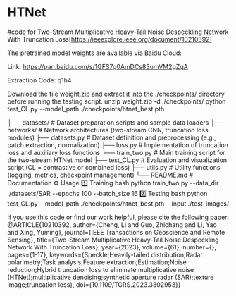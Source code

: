 # HTNet
#code for Two-Stream Multiplicative Heavy-Tail Noise Despeckling Network With Truncation Loss[https://ieeexplore.ieee.org/document/10210392]

The pretrained model weights are available via Baidu Cloud:

Link: https://pan.baidu.com/s/1GFS7g0AmDCs83umVM2gZgA

Extraction Code: q1h4

Download the file weight.zip and extract it into the ./checkpoints/ directory before running the testing script.
unzip weight.zip -d ./checkpoints/
python test_CL.py --model_path ./checkpoints/htnet_best.pth


├── datasets/          # Dataset preparation scripts and sample data loaders
├── networks/          # Network architectures (two-stream CNN, truncation loss modules)
├── datasets.py        # Dataset definition and preprocessing (e.g., patch extraction, normalization)
├── loss.py            # Implementation of truncation loss and auxiliary loss functions
├── train_two.py       # Main training script for the two-stream HTNet model
├── test_CL.py         # Evaluation and visualization script (CL = contrastive or combined loss)
├── utils.py           # Utility functions (logging, metrics, checkpoint management)
└── README.md          # Documentation
⚙️ Usage
1️⃣ Training
bash
python train_two.py --data_dir ./datasets/SAR --epochs 100 --batch_size 16
2️⃣ Testing
bash
python test_CL.py --model_path ./checkpoints/htnet_best.pth --input ./test_images/

If you use this code or find our work helpful, please cite the following paper:
@ARTICLE{10210392,
  author={Cheng, Li and Guo, Zhichang and Li, Yao and Xing, Yuming},
  journal={IEEE Transactions on Geoscience and Remote Sensing}, 
  title={Two-Stream Multiplicative Heavy-Tail Noise Despeckling Network With Truncation Loss}, 
  year={2023},
  volume={61},
  number={},
  pages={1-17},
  keywords={Speckle;Heavily-tailed distribution;Radar polarimetry;Task analysis;Feature extraction;Estimation;Noise reduction;Hybrid truncation loss to eliminate multiplicative noise (HTNet);multiplicative denoising;synthetic aperture radar (SAR);texture image;truncation loss},
  doi={10.1109/TGRS.2023.3302953}}

